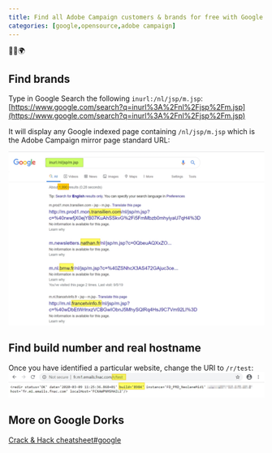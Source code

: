 ```yaml
---
title: Find all Adobe Campaign customers & brands for free with Google
categories: [google,opensource,adobe campaign]
---
```


<p class="text-center">🐍👑🌍</p>
<!--more-->

## Find brands
Type in Google Search the following `inurl:/nl/jsp/m.jsp`:
[https://www.google.com/search?q=inurl%3A%2Fnl%2Fjsp%2Fm.jsp](https://www.google.com/search?q=inurl%3A%2Fnl%2Fjsp%2Fm.jsp)

It will display any Google indexed page containing `/nl/jsp/m.jsp` which is the Adobe Campaign mirror page standard URL:

![todo](/assets/images/2020/adobe-campaign-google-dorks-search.jpg)

## Find build number and real hostname
Once you have identified a particular website, change the URI to `/r/test`:
![todo](/assets/images/2020/adobe-campaign-google-dorks-r-test-build-number.jpg)

## More on Google Dorks
[Crack & Hack cheatsheet#google](https://blog.floriancourgey.com/2018/12/crack-and-hack-cheatsheet#google)
